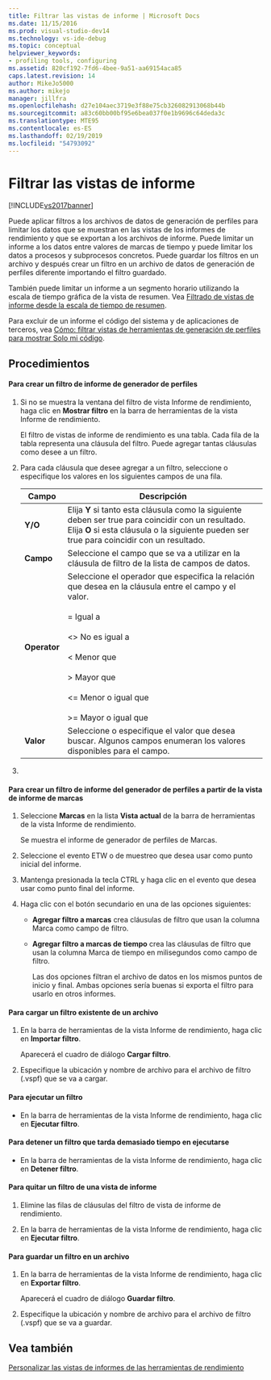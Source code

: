 ```yaml
---
title: Filtrar las vistas de informe | Microsoft Docs
ms.date: 11/15/2016
ms.prod: visual-studio-dev14
ms.technology: vs-ide-debug
ms.topic: conceptual
helpviewer_keywords:
- profiling tools, configuring
ms.assetid: 820cf192-7fd6-4bee-9a51-aa69154aca85
caps.latest.revision: 14
author: MikeJo5000
ms.author: mikejo
manager: jillfra
ms.openlocfilehash: d27e104aec3719e3f88e75cb326082913068b44b
ms.sourcegitcommit: a83c60bb00bf95e6bea037f0e1b9696c64deda3c
ms.translationtype: MTE95
ms.contentlocale: es-ES
ms.lasthandoff: 02/19/2019
ms.locfileid: "54793092"
---
```

# <a name="filtering-report-views"></a>Filtrar las vistas de informe
[!INCLUDE[vs2017banner](../includes/vs2017banner.md)]

Puede aplicar filtros a los archivos de datos de generación de perfiles para limitar los datos que se muestran en las vistas de los informes de rendimiento y que se exportan a los archivos de informe. Puede limitar un informe a los datos entre valores de marcas de tiempo y puede limitar los datos a procesos y subprocesos concretos. Puede guardar los filtros en un archivo y después crear un filtro en un archivo de datos de generación de perfiles diferente importando el filtro guardado.  
  
 También puede limitar un informe a un segmento horario utilizando la escala de tiempo gráfica de la vista de resumen. Vea [Filtrado de vistas de informe desde la escala de tiempo de resumen](../profiling/how-to-filter-report-views-from-the-summary-timeline.md).  
  
 Para excluir de un informe el código del sistema y de aplicaciones de terceros, vea [Cómo: filtrar vistas de herramientas de generación de perfiles para mostrar Solo mi código](../profiling/how-to-filter-profiling-tools-report-views-to-display-just-my-code.md).  
  
## <a name="procedures"></a>Procedimientos  
  
#### <a name="to-create-a-profiler-report-filter"></a>Para crear un filtro de informe de generador de perfiles  
  
1.  Si no se muestra la ventana del filtro de vista Informe de rendimiento, haga clic en **Mostrar filtro** en la barra de herramientas de la vista Informe de rendimiento.  
  
     El filtro de vistas de informe de rendimiento es una tabla. Cada fila de la tabla representa una cláusula del filtro. Puede agregar tantas cláusulas como desee a un filtro.  
  
2.  Para cada cláusula que desee agregar a un filtro, seleccione o especifique los valores en los siguientes campos de una fila.  
  
    |Campo|Descripción|  
    |-----------|-----------------|  
    |**Y/O**|Elija **Y** si tanto esta cláusula como la siguiente deben ser true para coincidir con un resultado. Elija **O** si esta cláusula o la siguiente pueden ser true para coincidir con un resultado.|  
    |**Campo**|Seleccione el campo que se va a utilizar en la cláusula de filtro de la lista de campos de datos.|  
    |**Operator**|Seleccione el operador que especifica la relación que desea en la cláusula entre el campo y el valor.<br /><br /> =    Igual a<br /><br /> <>  No es igual a<br /><br /> <    Menor que<br /><br /> >    Mayor que<br /><br /> <=  Menor o igual que<br /><br /> >=  Mayor o igual que|  
    |**Valor**|Seleccione o especifique el valor que desea buscar. Algunos campos enumeran los valores disponibles para el campo.|  
  
3.  
  
#### <a name="to-create-a-profiler-report-filter-from-the-marks-report-view"></a>Para crear un filtro de informe del generador de perfiles a partir de la vista de informe de marcas  
  
1. Seleccione **Marcas** en la lista **Vista actual** de la barra de herramientas de la vista Informe de rendimiento.  
  
    Se muestra el informe de generador de perfiles de Marcas.  
  
2. Seleccione el evento ETW o de muestreo que desea usar como punto inicial del informe.  
  
3. Mantenga presionada la tecla CTRL y haga clic en el evento que desea usar como punto final del informe.  
  
4. Haga clic con el botón secundario en una de las opciones siguientes:  
  
   - **Agregar filtro a marcas** crea cláusulas de filtro que usan la columna Marca como campo de filtro.  
  
   - **Agregar filtro a marcas de tiempo** crea las cláusulas de filtro que usan la columna Marca de tiempo en milisegundos como campo de filtro.  
  
     Las dos opciones filtran el archivo de datos en los mismos puntos de inicio y final. Ambas opciones sería buenas si exporta el filtro para usarlo en otros informes.  
  
#### <a name="to-load-an-existing-filter-from-a-file"></a>Para cargar un filtro existente de un archivo  
  
1.  En la barra de herramientas de la vista Informe de rendimiento, haga clic en **Importar filtro**.  
  
     Aparecerá el cuadro de diálogo **Cargar filtro**.  
  
2.  Especifique la ubicación y nombre de archivo para el archivo de filtro (.vspf) que se va a cargar.  
  
#### <a name="to-execute-a-filter"></a>Para ejecutar un filtro  
  
-   En la barra de herramientas de la vista Informe de rendimiento, haga clic en **Ejecutar filtro**.  
  
#### <a name="to-stop-a-filter-that-is-taking-too-long-to-execute"></a>Para detener un filtro que tarda demasiado tiempo en ejecutarse  
  
-   En la barra de herramientas de la vista Informe de rendimiento, haga clic en **Detener filtro**.  
  
#### <a name="to-remove-a-filter-on-a-report-view"></a>Para quitar un filtro de una vista de informe  
  
1.  Elimine las filas de cláusulas del filtro de vista de informe de rendimiento.  
  
2.  En la barra de herramientas de la vista Informe de rendimiento, haga clic en **Ejecutar filtro**.  
  
#### <a name="to-save-a-filter-to-a-file"></a>Para guardar un filtro en un archivo  
  
1.  En la barra de herramientas de la vista Informe de rendimiento, haga clic en **Exportar filtro**.  
  
     Aparecerá el cuadro de diálogo **Guardar filtro**.  
  
2.  Especifique la ubicación y nombre de archivo para el archivo de filtro (.vspf) que se va a guardar.  
  
## <a name="see-also"></a>Vea también  
 [Personalizar las vistas de informes de las herramientas de rendimiento](../profiling/customizing-performance-tools-report-views.md)
